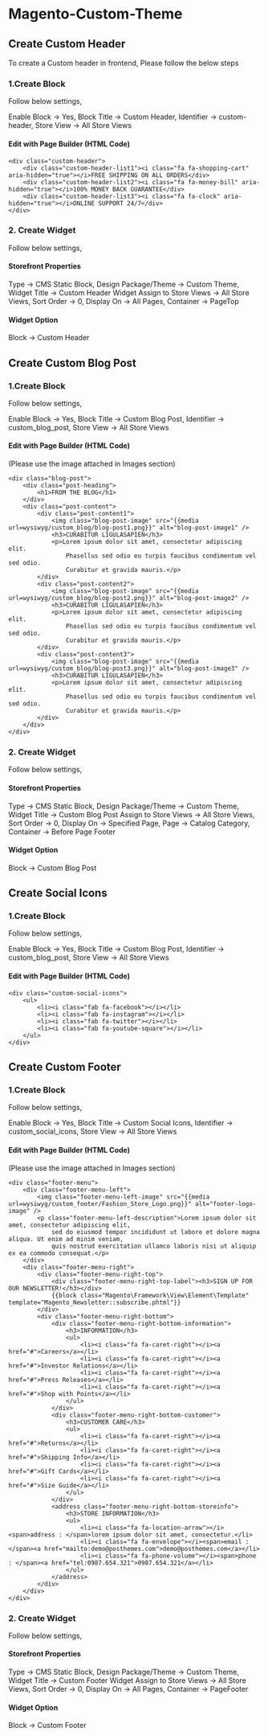 # Magento-Custom-Theme

## Create Custom Header

To create a Custom header in frontend, Please follow the below steps

### 1.Create Block

Follow below settings,

Enable Block -> Yes,
Block Title -> Custom Header,
Identifier -> custom-header,
Store View -> All Store Views

#### Edit with Page Builder (HTML Code)

```
<div class="custom-header">
    <div class="custom-header-list1"><i class="fa fa-shopping-cart" aria-hidden="true"></i>FREE SHIPPING ON ALL ORDERS</div>
    <div class="custom-header-list2"><i class="fa fa-money-bill" aria-hidden="true"></i>100% MONEY BACK GUARANTEE</div>
    <div class="custom-header-list3"><i class="fa fa-clock" aria-hidden="true"></i>ONLINE SUPPORT 24/7</div>
</div>
```

### 2. Create Widget

Follow below settings,

#### Storefront Properties

Type -> CMS Static Block,
Design Package/Theme -> Custom Theme,
Widget Title -> Custom Header Widget
Assign to Store Views -> All Store Views,
Sort Order -> 0,
Display On -> All Pages,
Container -> PageTop

#### Widget Option

Block -> Custom Header

## Create Custom Blog Post

### 1.Create Block

Follow below settings,

Enable Block -> Yes,
Block Title -> Custom Blog Post,
Identifier -> custom_blog_post,
Store View -> All Store Views

#### Edit with Page Builder (HTML Code)

(Please use the image attached in Images section)

```
<div class="blog-post">
    <div class="post-heading">
        <h1>FROM THE BLOG</h1>
    </div>
    <div class="post-content">
        <div class="post-content1">
            <img class="blog-post-image" src="{{media url=wysiwyg/custom_blog/blog-post1.png}}" alt="blog-post-image1" />
            <h3>CURABITUR LIGULASAPIEN</h3>
            <p>Lorem ipsum dolor sit amet, consectetur adipiscing elit. 
                Phasellus sed odio eu turpis faucibus condimentum vel sed odio. 
                Curabitur et gravida mauris.</p>
        </div>
        <div class="post-content2">
            <img class="blog-post-image" src="{{media url=wysiwyg/custom_blog/blog-post2.png}}" alt="blog-post-image2" />
            <h3>CURABITUR LIGULASAPIEN</h3>
            <p>Lorem ipsum dolor sit amet, consectetur adipiscing elit.
                Phasellus sed odio eu turpis faucibus condimentum vel sed odio.
                Curabitur et gravida mauris.</p>
        </div>
        <div class="post-content3">
            <img class="blog-post-image" src="{{media url=wysiwyg/custom_blog/blog-post3.png}}" alt="blog-post-image3" />
            <h3>CURABITUR LIGULASAPIEN</h3>
            <p>Lorem ipsum dolor sit amet, consectetur adipiscing elit.
                Phasellus sed odio eu turpis faucibus condimentum vel sed odio.
                Curabitur et gravida mauris.</p>
        </div>
    </div>
</div>
```

### 2. Create Widget

Follow below settings,

#### Storefront Properties

Type -> CMS Static Block,
Design Package/Theme -> Custom Theme,
Widget Title -> Custom Blog Post
Assign to Store Views -> All Store Views,
Sort Order -> 0,
Display On -> Specified Page,
Page -> Catalog Category,
Container -> Before Page Footer

#### Widget Option

Block -> Custom Blog Post

## Create Social Icons

### 1.Create Block

Follow below settings,

Enable Block -> Yes,
Block Title -> Custom Blog Post,
Identifier -> custom_blog_post,
Store View -> All Store Views

#### Edit with Page Builder (HTML Code)

```
<div class="custom-social-icons">
    <ul>
        <li><i class="fab fa-facebook"></i></li>
        <li><i class="fab fa-instagram"></i></li>
        <li><i class="fab fa-twitter"></i></li>
        <li><i class="fab fa-youtube-square"></i></li>
    </ul>
</div>
```


## Create Custom Footer

### 1.Create Block

Follow below settings,

Enable Block -> Yes,
Block Title -> Custom Social Icons,
Identifier -> custom_social_icons,
Store View -> All Store Views

#### Edit with Page Builder (HTML Code)
(Please use the image attached in Images section)

```
<div class="footer-menu">
    <div class="footer-menu-left">
        <img class="footer-menu-left-image" src="{{media url=wysiwyg/custom_footer/Fashion_Store_Logo.png}}" alt="footer-logo-image" />
        <p class="footer-menu-left-description">Lorem ipsum dolor sit amet, consectetur adipiscing elit,
            sed do eiusmod tempor incididunt ut labore et dolore magna aliqua. Ut enim ad minim veniam,
            quis nostrud exercitation ullamco laboris nisi ut aliquip ex ea commodo consequat.</p>
    </div>
    <div class="footer-menu-right">
        <div class="footer-menu-right-top">
            <div class="footer-menu-right-top-label"><h3>SIGN UP FOR OUR NEWSLETTER!</h3></div>
            {{block class="Magento\Framework\View\Element\Template" template="Magento_Newsletter::subscribe.phtml"}}
        </div>
        <div class="footer-menu-right-bottom">
            <div class="footer-menu-right-bottom-information">
                <h3>INFORMATION</h3>
                <ul>
                    <li><i class="fa fa-caret-right"></i><a href="#">Careers</a></li>
                    <li><i class="fa fa-caret-right"></i><a href="#">Investor Relations</a></li>
                    <li><i class="fa fa-caret-right"></i><a href="#">Press Releases</a></li>
                    <li><i class="fa fa-caret-right"></i><a href="#">Shop with Points</a></li>
                </ul>
            </div>
            <div class="footer-menu-right-bottom-customer">
                <h3>CUSTOMER CARE</h3>
                <ul>
                    <li><i class="fa fa-caret-right"></i><a href="#">Returns</a></li>
                    <li><i class="fa fa-caret-right"></i><a href="#">Shipping Info</a></li>
                    <li><i class="fa fa-caret-right"></i><a href="#">Gift Cards</a></li>
                    <li><i class="fa fa-caret-right"></i><a href="#">Size Guide</a></li>
                </ul>
            </div>
            <address class="footer-menu-right-bottom-storeinfo">
                <h3>STORE INFORMATION</h3>
                <ul>
                    <li><i class="fa fa-location-arrow"></i><span>address : </span>lorem ipsum dolor sit amet, consectetur.</li>
                    <li><i class="fa fa-envelope"></i><span>email : </span><a href="mailto:demo@posthemes.com">demo@posthemes.com</a></li>
                    <li><i class="fa fa-phone-volume"></i><span>phone : </span><a href="tel:0987.654.321">0987.654.321</a></li>
                </ul>
            </address>
        </div>
    </div>
</div>
```

### 2. Create Widget

Follow below settings,

#### Storefront Properties

Type -> CMS Static Block,
Design Package/Theme -> Custom Theme,
Widget Title -> Custom Footer Widget
Assign to Store Views -> All Store Views,
Sort Order -> 0,
Display On -> All Pages,
Container -> PageFooter

#### Widget Option

Block -> Custom Footer






